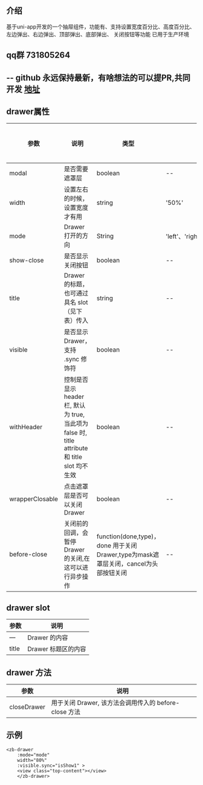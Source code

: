 ## 介绍
基于uni-app开发的一个抽屉组件，功能有、支持设置宽度百分比、高度百分比、左边弹出、右边弹出、顶部弹出、底部弹出、
关闭按钮等功能
已用于生产环境


## qq群 731805264
## -- github 永远保持最新，有啥想法的可以提PR,共同开发 [地址](https://github.com/zouzhibin/zb-table.git)

## drawer属性
| 参数 | 说明 | 类型 | 可选值 | 默认值 |是否必须|
| ------ | ------ | ------ | ------ | ------ |------ |
| modal | 是否需要遮罩层 | boolean | -- | true|否|
| width | 设置左右的时候，设置宽度才有用 | string | '50%' | |否|
| mode | Drawer 打开的方向 | String | 'left'、'right'、'top'、'bottom' | right|否|
| show-close | 是否显示关闭按钮 | boolean | -- | true|否|
| title | Drawer 的标题，也可通过具名 slot （见下表）传入 | string | -- | --|否|
| visible | 是否显示 Drawer，支持 .sync 修饰符 | boolean | -- | false|否|
| withHeader | 控制是否显示 header 栏, 默认为 true, 当此项为 false 时, title attribute 和 title slot 均不生效 | boolean | -- | true|否|
| wrapperClosable | 点击遮罩层是否可以关闭 Drawer	 | boolean | -- | true|否|
| before-close | 关闭前的回调，会暂停 Drawer 的关闭,在这可以进行异步操作	 | function(done,type)，done 用于关闭 Drawer,type为mask遮罩层关闭，cancel为头部按钮关闭 | -- | --|否|


## drawer slot

| 参数 | 说明 | 
| ------ | ------ |
| — | Drawer 的内容 | 
| title | Drawer 标题区的内容 | 

## drawer 方法

| 参数 | 说明 | 
| ------ | ------ |
| closeDrawer | 用于关闭 Drawer, 该方法会调用传入的 before-close 方法 | 

## 示例
```
<zb-drawer 
	:mode="mode" 
	width="80%" 
	:visible.sync="isShow1" >
	<view class="top-content"></view>
	</zb-drawer>
```

